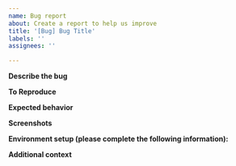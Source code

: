 ```yaml
---
name: Bug report
about: Create a report to help us improve
title: '[Bug] Bug Title'
labels: ''
assignees: ''

---
```


**Describe the bug**

<!-- A clear and concise description of what the bug is. -->

**To Reproduce**

<!-- Steps to reproduce the behavior -->

**Expected behavior**

<!-- A clear and concise description of what you expected to happen. -->

**Screenshots**

<!-- If applicable, add screenshots to help explain your problem. -->

**Environment setup (please complete the following information):**

<!-- - OS: [e.g. Linux] -->
<!-- - Guix Version (optional) -->
<!-- - [Anything else you think is relevant] -->

**Additional context**

<!-- Add any other context about the problem here. -->

